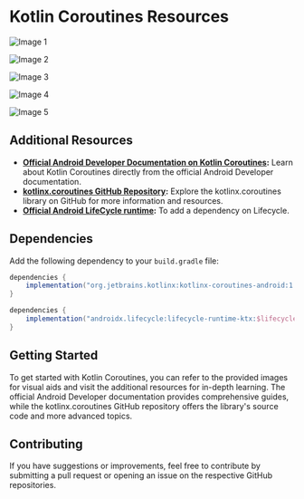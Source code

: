 # Kotlin Coroutines Resources

![Image 1](https://github.com/3mohamed-abdelfattah/Kotlin-Coroutines/assets/142848460/a92e9a46-cdef-4a85-bb2b-bcf6146dbf51)

![Image 2](https://github.com/3mohamed-abdelfattah/Kotlin-Coroutines/assets/142848460/7a2f1a9b-0d51-4287-9109-94cd829aba5a)

![Image 3](https://github.com/3mohamed-abdelfattah/Kotlin-Coroutines/assets/142848460/a40f0f19-a816-406f-9d9d-4f65b44f32b5)

![Image 4](https://github.com/3mohamed-abdelfattah/Kotlin-Coroutines/assets/142848460/efa4e2c2-0989-4061-acbd-01701bc54b17)

![Image 5](https://github.com/3mohamed-abdelfattah/Kotlin-Coroutines/assets/142848460/3893f8c3-6755-4307-93a8-0847320e819a)

## Additional Resources

- **[Official Android Developer Documentation on Kotlin Coroutines](https://developer.android.com/kotlin/coroutines):** Learn about Kotlin Coroutines directly from the official Android Developer documentation.
- **[kotlinx.coroutines GitHub Repository](https://github.com/Kotlin/kotlinx.coroutines):** Explore the kotlinx.coroutines library on GitHub for more information and resources.
- **[Official Android LifeCycle runtime](https://developer.android.com/jetpack/androidx/releases/lifecycle):** To add a dependency on Lifecycle.


## Dependencies

Add the following dependency to your `build.gradle` file:

```gradle
dependencies {
    implementation("org.jetbrains.kotlinx:kotlinx-coroutines-android:1.3.9")
}
```
```gradle
dependencies {
    implementation("androidx.lifecycle:lifecycle-runtime-ktx:$lifecycle_version")
}
```

## Getting Started

To get started with Kotlin Coroutines, you can refer to the provided images for visual aids and visit the additional resources for in-depth learning. The official Android Developer documentation provides comprehensive guides, while the kotlinx.coroutines GitHub repository offers the library's source code and more advanced topics.

## Contributing

If you have suggestions or improvements, feel free to contribute by submitting a pull request or opening an issue on the respective GitHub repositories.
